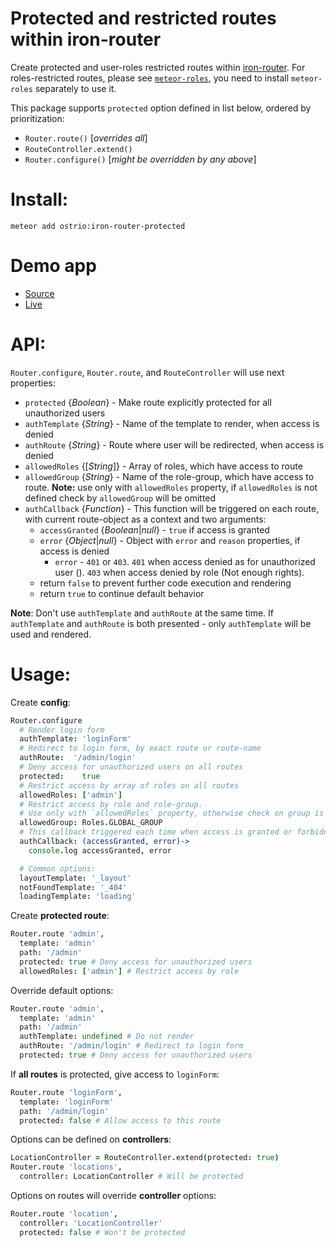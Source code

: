 Protected and restricted routes within iron-router
========
Create protected and user-roles restricted routes within [iron-router](https://atmospherejs.com/iron/router).
For roles-restricted routes, please see [`meteor-roles`](https://github.com/alanning/meteor-roles), you need to install `meteor-roles` separately to use it.

This package supports `protected` option defined in list below, ordered by prioritization:
 - `Router.route()` [*overrides all*]
 - `RouteController.extend()`
 - `Router.configure()` [*might be overridden by any above*]

Install:
========
```shell
meteor add ostrio:iron-router-protected
```

Demo app
========
 - [Source](https://github.com/VeliovGroup/Meteor-iron-router-protected/tree/master/demo)
 - [Live](http://iron-router-protected.meteor.com)

API:
========
`Router.configure`, `Router.route`, and `RouteController` will use next properties:
 - `protected` {*Boolean*} - Make route explicitly protected for all unauthorized users
 - `authTemplate` {*String*} - Name of the template to render, when access is denied
 - `authRoute` {*String*} - Route where user will be redirected, when access is denied
 - `allowedRoles` {[*String*]} - Array of roles, which have access to route
 - `allowedGroup` {*String*} - Name of the role-group, which have access to route. __Note:__ use only with `allowedRoles` property, if `allowedRoles` is not defined check by `allowedGroup` will be omitted
 - `authCallback` {*Function*} - This function will be triggered on each route, with current route-object as a context and two arguments:
    * `accessGranted` {*Boolean*|*null*} - `true` if access is granted
    * `error` {*Object*|*null*} - Object with `error` and `reason` properties, if access is denied
      - `error` - `401` or `403`. `401` when access denied as for unauthorized user (). `403` when access denied by role (Not enough rights).
    * return `false` to prevent further code execution and rendering
    * return `true` to continue default behavior

__Note__: Don't use `authTemplate` and `authRoute` at the same time. If `authTemplate` and `authRoute` is both presented - only `authTemplate` will be used and rendered.


Usage:
========
Create __config__:
```coffeescript
Router.configure
  # Render login form
  authTemplate: 'loginForm' 
  # Redirect to login form, by exact route or route-name
  authRoute:  '/admin/login' 
  # Deny access for unauthorized users on all routes
  protected:    true 
  # Restrict access by array of roles on all routes
  allowedRoles: ['admin'] 
  # Restrict access by role and role-group. 
  # Use only with `allowedRoles` property, otherwise check on group is omitted
  allowedGroup: Roles.GLOBAL_GROUP 
  # This callback triggered each time when access is granted or forbidden for user
  authCallback: (accessGranted, error)->
    console.log accessGranted, error

  # Common options:
  layoutTemplate: '_layout'
  notFoundTemplate: '_404'
  loadingTemplate: 'loading'
```

Create __protected route__:
```coffeescript
Router.route 'admin',
  template: 'admin'
  path: '/admin'
  protected: true # Deny access for unauthorized users
  allowedRoles: ['admin'] # Restrict access by role
```

Override default options:
```coffeescript
Router.route 'admin',
  template: 'admin'
  path: '/admin'
  authTemplate: undefined # Do not render
  authRoute: '/admin/login' # Redirect to login form
  protected: true # Deny access for unauthorized users
```

If __all routes__ is protected, give access to `loginForm`:
```coffeescript
Router.route 'loginForm',
  template: 'loginForm'
  path: '/admin/login'
  protected: false # Allow access to this route
```

Options can be defined on __controllers__:
```coffeescript
LocationController = RouteController.extend(protected: true)
Router.route 'locations',
  controller: LocationController # Will be protected
```

Options on routes will override __controller__ options:
```coffeescript
Router.route 'location',
  controller: 'LocationController'
  protected: false # Won't be protected
```

